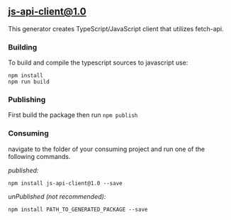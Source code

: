 ## js-api-client@1.0

This generator creates TypeScript/JavaScript client that utilizes fetch-api. 

### Building

To build and compile the typescript sources to javascript use:
```
npm install
npm run build
```

### Publishing

First build the package then run ```npm publish```

### Consuming

navigate to the folder of your consuming project and run one of the following commands.

_published:_

```
npm install js-api-client@1.0 --save
```

_unPublished (not recommended):_

```
npm install PATH_TO_GENERATED_PACKAGE --save
